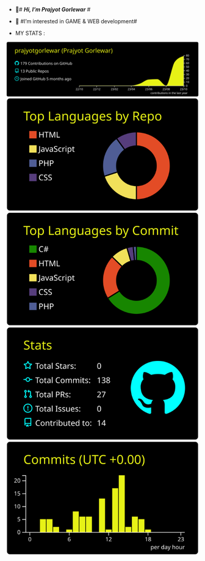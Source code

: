 - 👋# ***Hi, I’m Prajyot Gorlewar*** #
- 👀 #I’m interested in GAME  &  WEB development#

- MY STATS :
  
[![](https://raw.githubusercontent.com/prajyotgorlewar/README/master/profile-summary-card-output/highcontrast/0-profile-details.svg)](https://github.com/vn7n24fzkq/github-profile-summary-cards)
[![](https://raw.githubusercontent.com/prajyotgorlewar/README/master/profile-summary-card-output/highcontrast/1-repos-per-language.svg)](https://github.com/vn7n24fzkq/github-profile-summary-cards) [![](https://raw.githubusercontent.com/prajyotgorlewar/README/master/profile-summary-card-output/highcontrast/2-most-commit-language.svg)](https://github.com/vn7n24fzkq/github-profile-summary-cards)
[![](https://raw.githubusercontent.com/prajyotgorlewar/README/master/profile-summary-card-output/highcontrast/3-stats.svg)](https://github.com/vn7n24fzkq/github-profile-summary-cards) [![](https://raw.githubusercontent.com/prajyotgorlewar/README/master/profile-summary-card-output/highcontrast/4-productive-time.svg)](https://github.com/vn7n24fzkq/github-profile-summary-cards)


  


  
